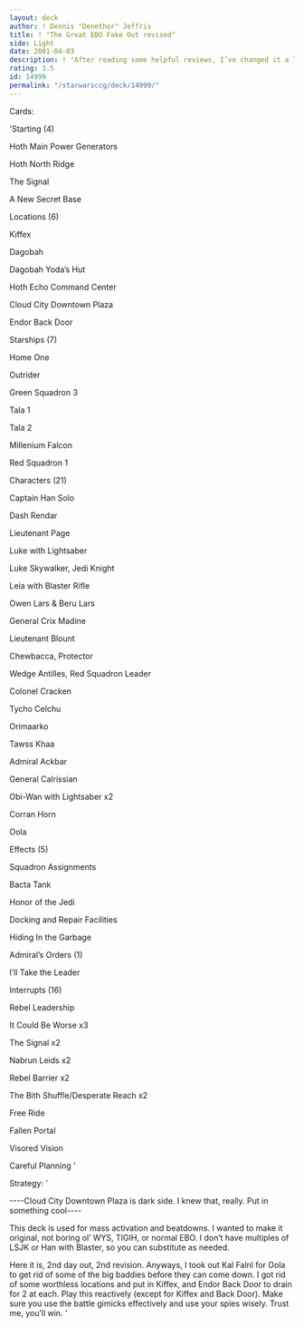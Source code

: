 ```yaml
---
layout: deck
author: ! Dennis "Denethor" Jeffris
title: ! "The Great EBO Fake Out revised"
side: Light
date: 2001-04-03
description: ! "After reading some helpful reviews, I’ve changed it a little bit... hopefully it’ll work better."
rating: 3.5
id: 14999
permalink: "/starwarsccg/deck/14999/"
---
```

Cards: 

'Starting (4) 


Hoth Main Power Generators 

Hoth North Ridge 

The Signal 

A New Secret Base 


Locations (6) 


Kiffex

Dagobah 

Dagobah Yoda&#8217;s Hut 

Hoth Echo Command Center 

Cloud City Downtown Plaza

Endor Back Door


Starships (7) 


Home One 

Outrider 

Green Squadron 3 

Tala 1 

Tala 2 

Millenium Falcon 

Red Squadron 1


Characters (21) 


Captain Han Solo 

Dash Rendar 

Lieutenant Page 

Luke with Lightsaber 

Luke Skywalker, Jedi Knight 

Leia with Blaster Rifle 

Owen Lars & Beru Lars 

General Crix Madine 

Lieutenant Blount 

Chewbacca, Protector 

Wedge Antilles, Red Squadron Leader 

Colonel Cracken 

Tycho Celchu 

Orimaarko 

Tawss Khaa 

Admiral Ackbar 

General Calrissian 

Obi-Wan with Lightsaber x2 

Corran Horn 

Oola


Effects (5) 


Squadron Assignments 

Bacta Tank 

Honor of the Jedi 

Docking and Repair Facilities 

Hiding In the Garbage 


Admiral&#8217;s Orders (1) 


I&#8217;ll Take the Leader 


Interrupts (16) 


Rebel Leadership

It Could Be Worse x3 

The Signal x2 

Nabrun Leids x2 

Rebel Barrier x2 

The Bith Shuffle/Desperate Reach x2 

Free Ride 

Fallen Portal 

Visored Vision 

Careful Planning  '

Strategy: '

----Cloud City Downtown Plaza is dark side.  I knew that, really.  Put in something cool----



This deck is used for mass activation and beatdowns.  I wanted to make it original, not boring ol’ WYS, TIGIH, or normal EBO.  I don’t have multiples of LSJK or Han with Blaster, so you can substitute as needed.


Here it is, 2nd day out, 2nd revision.  Anyways, I took out Kal Falnl for Oola to get rid of some of the big baddies before they can come down.  I got rid of some worthless locations and put in Kiffex, and Endor Back Door to drain for 2 at each.  Play this reactively (except for Kiffex and Back Door).  Make sure you use the battle gimicks effectively and use your spies wisely.  Trust me, you’ll win.   '
